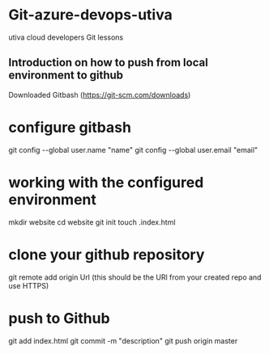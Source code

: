# Git-azure-devops-utiva
utiva cloud developers Git lessons 
## Introduction on how to push from local environment to github 
Downloaded Gitbash (https://git-scm.com/downloads)
# configure gitbash 
git config --global user.name "name"
git config --global user.email "email"
# working with the configured environment 
mkdir website 
cd website 
git init 
touch .index.html 
# clone your github repository 
git remote add origin Url (this should be the URl from your created repo and use HTTPS)
# push to Github 
git  add index.html
git commit -m "description"
git push origin master 
